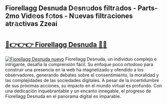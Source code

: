 ## Fiorellagg Desnuda D𝚎sn𝚞dos filtr𝚊dos - Parts-2mo Vid𝚎os f𝚘tos - N𝚞evas filtr𝚊ciones atr𝚊ctivas Zzeai

# <h2><a href="http://mb1fwmm.tromn.icu/?c=Fiorellagg+Desnuda">🔗👉👉👉 Fiorellagg Desnuda 🔗🔗</a></h2>

[![Fiorellagg Desnuda nuevo](https://i.imgur.com/pEAQMta.gif)](http://mb1fwmm.tromn.icu/?c=Fiorellagg+Desnuda)
Fiorellagg Desnuda, un individuo complejo e intrigante, desafía la comprensión fácil. Su enfoque poco ortodoxo para construir una presencia en la web ha magnetizado y ofendido a los observadores, generando debates sobre el consentimiento, la moralidad y las complejidades de las sociedades digitales. A pesar de la incertidumbre de sus próximas acciones, su impacto en el mundo virtual es profundo. Con una dedicación inquebrantable y un encanto innegable, el progreso de Fiorellagg Desnuda en el panorama digital es imparable.
